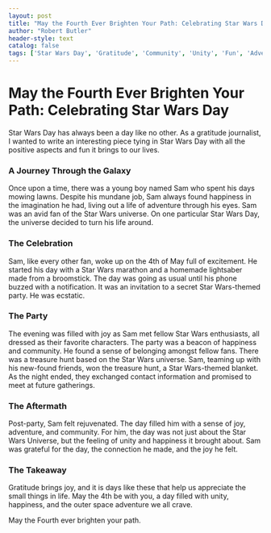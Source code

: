```yaml
---
layout: post
title: "May the Fourth Ever Brighten Your Path: Celebrating Star Wars Day"
author: "Robert Butler"
header-style: text
catalog: false
tags: ['Star Wars Day', 'Gratitude', 'Community', 'Unity', 'Fun', 'Adventure', 'Happiness']
---
```


# May the Fourth Ever Brighten Your Path: Celebrating Star Wars Day  

Star Wars Day has always been a day like no other. As a gratitude journalist, I wanted to write an interesting piece tying in Star Wars Day with all the positive aspects and fun it brings to our lives.   

### A Journey Through the Galaxy  
Once upon a time, there was a young boy named Sam who spent his days mowing lawns. Despite his mundane job, Sam always found happiness in the imagination he had, living out a life of adventure through his eyes. Sam was an avid fan of the Star Wars universe. On one particular Star Wars Day, the universe decided to turn his life around.  

### The Celebration  
Sam, like every other fan, woke up on the 4th of May full of excitement. He started his day with a Star Wars marathon and a homemade lightsaber made from a broomstick. The day was going as usual until his phone buzzed with a notification. It was an invitation to a secret Star Wars-themed party. He was ecstatic.  

### The Party  
The evening was filled with joy as Sam met fellow Star Wars enthusiasts, all dressed as their favorite characters. The party was a beacon of happiness and community. He found a sense of belonging amongst fellow fans. There was a treasure hunt based on the Star Wars universe. Sam, teaming up with his new-found friends, won the treasure hunt, a Star Wars-themed blanket. As the night ended, they exchanged contact information and promised to meet at future gatherings.  

### The Aftermath  
Post-party, Sam felt rejuvenated. The day filled him with a sense of joy, adventure, and community. For him, the day was not just about the Star Wars Universe, but the feeling of unity and happiness it brought about. Sam was grateful for the day, the connection he made, and the joy he felt.  

### The Takeaway  
Gratitude brings joy, and it is days like these that help us appreciate the small things in life. May the 4th be with you, a day filled with unity, happiness, and the outer space adventure we all crave.  

May the Fourth ever brighten your path.  
